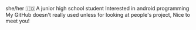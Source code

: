 she/her 🇮🇩
A junior high school student
Interested in android programming
My GitHub doesn't really used unless for looking at people's project, Nice to meet you!
<!---
queenshafa/queenshafa is a ✨ special ✨ repository because its `README.md` (this file) appears on your GitHub profile.
You can click the Preview link to take a look at your changes.
--->
